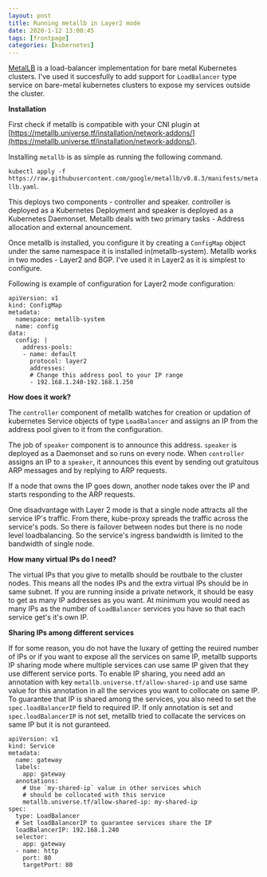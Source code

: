 ```yaml
---
layout: post
title: Running metallb in Layer2 mode
date: 2020-1-12 13:00:45
tags: [frontpage]
categories: [kubernetes]
---
```


[MetalLB](https://metallb.universe.tf/) is a load-balancer implementation for
bare metal Kubernetes clusters. I've used it succesfully to add support for
`LoadBalancer` type service on bare-metal kubernetes clusters to expose my
services outside the cluster.

**Installation**

First check if metallb is compatible with your CNI plugin at
[https://metallb.universe.tf/installation/network-addons/](https://metallb.universe.tf/installation/network-addons/).

Installing `metallb` is as simple as running the following command.

`kubectl apply -f https://raw.githubusercontent.com/google/metallb/v0.8.3/manifests/metallb.yaml`.

This deploys two components - controller and speaker. controller is deployed as
a Kubernetes Deployment and speaker is deployed as a Kubernetes Daemonset.
Metallb deals with two primary tasks - Address allocation and external
anouncement.

Once metallb is installed, you configure it by creating a `ConfigMap` object
under the same namespace it is installed in(metallb-system). Metallb works in
two modes - Layer2 and BGP. I've used it in Layer2 as it is simplest to configure.

Following is example of configuration for Layer2 mode configuration:

```
apiVersion: v1
kind: ConfigMap
metadata:
  namespace: metallb-system
  name: config
data:
  config: |
    address-pools:
    - name: default
      protocol: layer2
      addresses:
      # Change this address pool to your IP range
      - 192.168.1.240-192.168.1.250
```

**How does it work?**

The `controller` component of metallb watches for creation or updation of
kubernetes Service objects of type `LoadBalancer` and assigns an IP from the
address pool given to it from the configuration.

The job of `speaker` component is to announce this address. `speaker` is deployed as a
Daemonset and so runs on every node. When `controller` assigns an IP to a
`speaker`, it announces this event by sending out gratuitous ARP messages and by
replying to ARP requests.

If a node that owns the IP goes down, another node takes over the IP and starts
responding to the ARP requests.

One disadvantage with Layer 2 mode is that a single node attracts all the
service IP's traffic. From there, kube-proxy spreads the traffic across the
service's pods. So there is failover between nodes but there is no node level
loadbalancing. So the service's ingress bandwidth is limited to the bandwidth of
single node.

**How many virtual IPs do I need?**

The virtual IPs that you give to metallb should be routbale to the cluster
nodes. This means all the nodes IPs and the extra virtual IPs should be in same
subnet. If you are running inside a private network, it should be easy to get as
many IP addresses as you want. At minimum you would need as many IPs as the
number of `LoadBalancer` services you have so that each service get's it's own IP.

**Sharing IPs among different services**

If for some reason, you do not have the luxary of getting the reuired number of
IPs or if you want to expose all the services on same IP, metallb supports IP
sharing mode where multiple services can use same IP given that they use
different service ports. To enable IP sharing, you need add an annotation with
key `metallb.universe.tf/allow-shared-ip` and use same value for this annotation
in all the services you want to collocate on same IP. To guarantee that IP is
shared among the services, you also need to set the `spec.loadBalancerIP` field
to required IP. If only annotation is set and `spec.loadBalancerIP` is not set,
metallb tried to collacate the services on same IP but it is not guranteed.

```
apiVersion: v1
kind: Service
metadata:
  name: gateway
  labels:
    app: gateway
  annotations:
    # Use `my-shared-ip` value in other services which
    # should be collocated with this service
    metallb.universe.tf/allow-shared-ip: my-shared-ip
spec:
  type: LoadBalancer
  # Set loadBalancerIP to guarantee services share the IP
  loadBalancerIP: 192.168.1.240
  selector:
    app: gateway
  - name: http
    port: 80
    targetPort: 80
```
